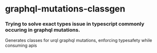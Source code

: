 # graphql-mutations-classgen

### Trying to solve exact types issue in typescript commonly occuring in graphql mutations.

Generates classes for urql graphql mutations, enforcing typesafety while consuming apis
